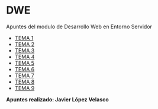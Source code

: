 # DWE
Apuntes del modulo de Desarrollo Web en Entorno Servidor

- [TEMA 1](./TEMA1/README.md)
- [TEMA 2](./TEMA2/README.md)
- [TEMA 3](./TEMA3/README.md)
- [TEMA 4](./TEMA4/README.md)
- [TEMA 5](./TEMA5/README.md)
- [TEMA 6](./TEMA6/README.md)
- [TEMA 7](./TEMA7/README.md)
- [TEMA 8](./TEMA8/README.md)
- [TEMA 9](./TEMA9/README.MD)

**Apuntes realizado: Javier López Velasco**
